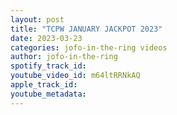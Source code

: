 ```yaml
---
layout: post
title: "TCPW JANUARY JACKPOT 2023"
date: 2023-03-23
categories: jofo-in-the-ring videos
author: jofo-in-the-ring
spotify_track_id: 
youtube_video_id: m64ltRRNkAQ
apple_track_id: 
youtube_metadata: 
---
```

